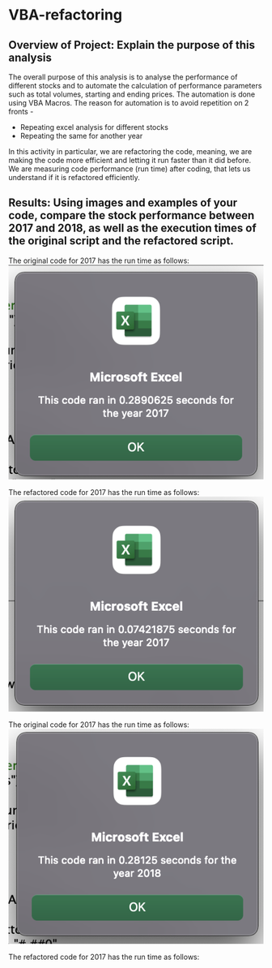 # VBA-refactoring

## Overview of Project: Explain the purpose of this analysis
The overall purpose of this analysis is to analyse the performance of different stocks and to automate the calculation of performance parameters such as total volumes, starting and ending prices. The automation is done using VBA Macros. The reason for automation is to avoid repetition on 2 fronts -
* Repeating excel analysis for different stocks
* Repeating the same for another year

In this activity in particular, we are refactoring the code, meaning, we are making the code more efficient and letting it run faster than it did before. We are measuring code performance (run time) after coding, that lets us understand if it is refactored efficiently.

## Results: Using images and examples of your code, compare the stock performance between 2017 and 2018, as well as the execution times of the original script and the refactored script.
The original code for 2017 has the run time as follows:
![OGcode_2017_runtime](https://github.com/preerit/VBA-refactoring/blob/main/OGcode_2017_runtime.png)

The refactored code for 2017 has the run time as follows:
![BA_Challenge_2017](https://github.com/preerit/VBA-refactoring/blob/main/VBA_Challenge_2017.png)

The original code for 2017 has the run time as follows:
![OGcode_2018_runtime](https://github.com/preerit/VBA-refactoring/blob/main/OGcode_2018_runtime.png)

The refactored code for 2017 has the run time as follows:
